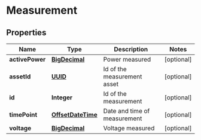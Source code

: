 
# Measurement

## Properties
Name | Type | Description | Notes
------------ | ------------- | ------------- | -------------
**activePower** | [**BigDecimal**](BigDecimal.md) | Power measured |  [optional]
**assetId** | [**UUID**](UUID.md) | Id of the measurement asset |  [optional]
**id** | **Integer** | Id of the measurement |  [optional]
**timePoint** | [**OffsetDateTime**](OffsetDateTime.md) | Date and time of measurement |  [optional]
**voltage** | [**BigDecimal**](BigDecimal.md) | Voltage measured |  [optional]



